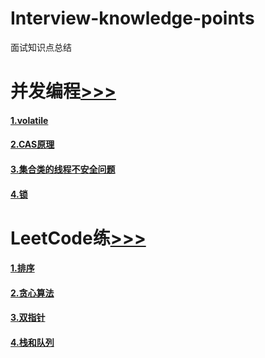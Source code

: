 # Interview-knowledge-points
面试知识点总结
# 并发编程[>>>](https://github.com/Hi-world-DF/Interview-knowledge-points/blob/master/Concurrent/README.md)
#### [1.volatile]()
#### [2.CAS原理]()
#### [3.集合类的线程不安全问题]()
#### [4.锁]()
# LeetCode练[>>>](https://github.com/Hi-world-DF/Interview-knowledge-points/blob/master/LeetCode/README.md#leetcode%E5%88%B7%E9%A2%98)
#### [1.排序](https://github.com/Hi-world-DF/Interview-knowledge-points/blob/master/LeetCode/sort.md) 
#### [2.贪心算法]()
#### [3.双指针]()
#### [4.栈和队列]()
